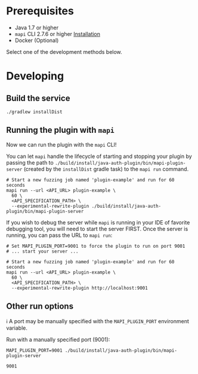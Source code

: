 # Prerequisites

* Java 1.7 or higher
* `mapi` CLI 2.7.6 or higher [Installation](https://mayhem4api.forallsecure.com/docs/ch01-01-installation.html)
* Docker (Optional)


Select one of the development methods below.

# Developing

## Build the service

```shell
./gradlew installDist
```

## Running the plugin with `mapi`

Now we can run the plugin with the `mapi` CLI!

You can let `mapi` handle the lifecycle of starting and stopping your plugin
by passing the path to `./build/install/java-auth-plugin/bin/mapi-plugin-server`
(created by the `installDist` gradle task) to the `mapi run` command.


```shell
# Start a new fuzzing job named 'plugin-example' and run for 60 seconds
mapi run --url <API_URL> plugin-example \
  60 \
  <API_SPECIFICATION_PATH> \
  --experimental-rewrite-plugin ./build/install/java-auth-plugin/bin/mapi-plugin-server
```

If you wish to debug the server while `mapi` is running in your IDE of favorite
debugging tool, you will need to start the server FIRST. Once the server is running,
you can pass the URL to `mapi run`:

```shell
# Set MAPI_PLUGIN_PORT=9001 to force the plugin to run on port 9001
# ... start your server ...

# Start a new fuzzing job named 'plugin-example' and run for 60 seconds
mapi run --url <API_URL> plugin-example \
  60 \
  <API_SPECIFICATION_PATH> \
  --experimental-rewrite-plugin http://localhost:9001
```


## Other run options

ℹ️ A port may be manually specified with the `MAPI_PLUGIN_PORT` environment variable.

Run with a manually specified port (9001):

```shell
MAPI_PLUGIN_PORT=9001 ./build/install/java-auth-plugin/bin/mapi-plugin-server

9001
```
